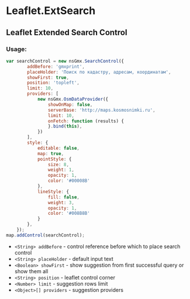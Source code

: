 # Leaflet.ExtSearch
## Leaflet Extended Search Control
### Usage:
```javascript
var searchControl = new nsGmx.SearchControl({
        addBefore: 'gmxprint',
        placeHolder: 'Поиск по кадастру, адресам, координатам',
        showFirst: true,
        position: 'topleft',
        limit: 10,
        providers: [            
            new nsGmx.OsmDataProvider({
                showOnMap: false,
                serverBase: 'http://maps.kosmosnimki.ru',
                limit: 10,
                onFetch: function (results) {                    
                }.bind(this),
            }) 
        ],
        style: {
            editable: false,
            map: true,
            pointStyle: {
                size: 8,
                weight: 1,
                opacity: 1,
                color: '#00008B'
            },
            lineStyle: {
                fill: false,
                weight: 3,
                opacity: 1,
                color: '#008B8B'
            }
        },
    });
map.addControl(searchControl);
```
- `<String> addBefore` - control reference before which to place search control
- `<String> placeHolder` - default input text
- `<Boolean> showFirst` - show suggestion from first successful query or show them all
- `<String> position` - leaflet control corner
- `<Number> limit` - suggestion rows limit
- `<Object>[] providers` - suggestion providers